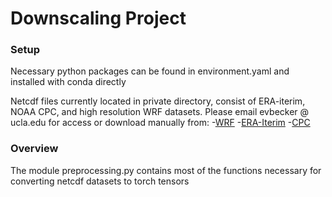 # Downscaling Project

### Setup
Necessary python packages can be found in environment.yaml and installed with conda directly 

Netcdf files currently located in private directory, consist of ERA-iterim, NOAA CPC, and high resolution WRF datasets. 
Please email evbecker @ ucla.edu for access or download manually from:
-[WRF](https://rda.ucar.edu/datasets/ds612.0)
-[ERA-Iterim](https://www.ecmwf.int/en/forecasts/datasets/reanalysis-datasets/era-interim)
-[CPC](https://psl.noaa.gov/data/gridded/data.unified.daily.conus.html)

### Overview
The module preprocessing.py contains most of the functions necessary for converting netcdf datasets to torch tensors
